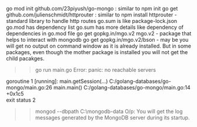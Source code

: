go mod init github.com/23piyush/go-mongo  : similar to npm init
go get github.com/julienschmidt/httprouter  : similar to npm install
httprouter - standard library to handle http routes
go.sum is like package-lock.json
go.mod has dependency list
go.sum has more details like dependency of dependencies in go.mod file
go get gopkg.in/mgo.v2 
mgo.v2 - package that helps to interact with mongodb
go get gopkg.in/mgo.v2/bson - may be you will get no output on command window as it is already installed. But in some packages, even though the mother package is installed you will not get the child pacakges. 


>> go run main.go
Error: panic: no reachable servers

goroutine 1 [running]:
main.getSession(...)
        C:/golang-databases/go-mongo/main.go:26
main.main()
        C:/golang-databases/go-mongo/main.go:14 +0x1c5       
exit status 2
>> mongod --dbpath C:\mongodb-data
O/p: You will get the log messages generated by the MongoDB server during its startup.